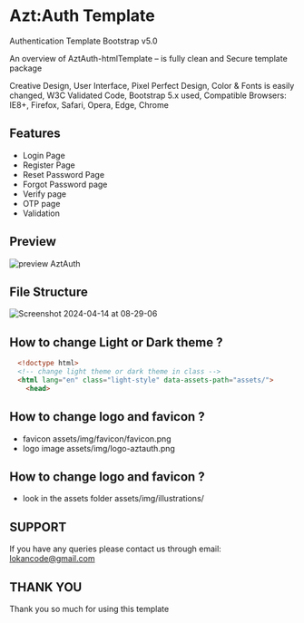 # Azt:Auth Template

Authentication Template Bootstrap v5.0


 An overview of AztAuth-htmlTemplate – is fully clean and Secure template package

Creative Design, User Interface, Pixel Perfect Design, Color & Fonts is easily changed, W3C Validated Code, Bootstrap 5.x used, Compatible Browsers: IE8+, Firefox, Safari, Opera, Edge, Chrome

## Features

- Login Page
- Register Page
- Reset Password Page
- Forgot Password page
- Verify page
- OTP page
- Validation

## Preview

![preview AztAuth](https://github.com/AztDi/AztAuth-htmlTemplate/assets/166958186/90ecea2c-4735-44cf-9e81-24e829398900)


## File Structure
![Screenshot 2024-04-14 at 08-29-06](https://github.com/AztDi/AztAuth-htmlTemplate/assets/166958186/2f113662-6dfc-42e5-ab1d-7fc1f7daed97)


## How to change Light or Dark theme ?

  ```html
    <!doctype html>
    <!-- change light theme or dark theme in class -->
    <html lang="en" class="light-style" data-assets-path="assets/">
      <head>
```

## How to change logo and favicon ?

- favicon assets/img/favicon/favicon.png
- logo image assets/img/logo-aztauth.png


## How to change logo and favicon ?

- look in the assets folder assets/img/illustrations/
  
## SUPPORT

If you have any queries please contact us through email: lokancode@gmail.com

## THANK YOU

Thank you so much for using this template

